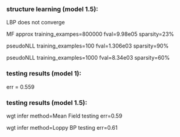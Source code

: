 
### structure learning (model 1.5):
LBP does not converge

MF approx training_exampes=800000 fval=9.98e05 sparsity=23%

pseudoNLL training_examples=100 fval=1.306e03 sparsity=90%

pseudoNLL training_examples=1000 fval=8.34e03 sparsity=60%


### testing results (model 1):
err = 0.559

### testing results (model 1.5):
wgt infer method=Mean Field testing err=0.59

wgt infer method=Loppy BP testing err=0.61

